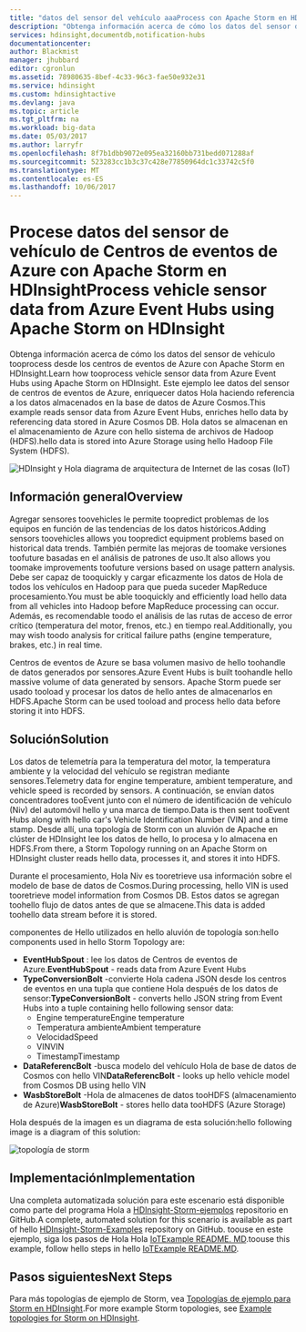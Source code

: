 ```yaml
---
title: "datos del sensor del vehículo aaaProcess con Apache Storm en HDInsight | Documentos de Microsoft"
description: "Obtenga información acerca de cómo los datos del sensor de vehículo tooprocess desde los centros de eventos con Apache Storm en HDInsight. Agregar datos de modelo de base de datos de Azure Cosmos y almacenar toostorage de salida."
services: hdinsight,documentdb,notification-hubs
documentationcenter: 
author: Blackmist
manager: jhubbard
editor: cgronlun
ms.assetid: 78980635-8bef-4c33-96c3-fae50e932e31
ms.service: hdinsight
ms.custom: hdinsightactive
ms.devlang: java
ms.topic: article
ms.tgt_pltfrm: na
ms.workload: big-data
ms.date: 05/03/2017
ms.author: larryfr
ms.openlocfilehash: 8f7b1dbb9072e095ea32160bb731bedd071288af
ms.sourcegitcommit: 523283cc1b3c37c428e77850964dc1c33742c5f0
ms.translationtype: MT
ms.contentlocale: es-ES
ms.lasthandoff: 10/06/2017
---
```

# <a name="process-vehicle-sensor-data-from-azure-event-hubs-using-apache-storm-on-hdinsight"></a><span data-ttu-id="b1b29-104">Procese datos del sensor de vehículo de Centros de eventos de Azure con Apache Storm en HDInsight</span><span class="sxs-lookup"><span data-stu-id="b1b29-104">Process vehicle sensor data from Azure Event Hubs using Apache Storm on HDInsight</span></span>

<span data-ttu-id="b1b29-105">Obtenga información acerca de cómo los datos del sensor de vehículo tooprocess desde los centros de eventos de Azure con Apache Storm en HDInsight.</span><span class="sxs-lookup"><span data-stu-id="b1b29-105">Learn how tooprocess vehicle sensor data from Azure Event Hubs using Apache Storm on HDInsight.</span></span> <span data-ttu-id="b1b29-106">Este ejemplo lee datos del sensor de centros de eventos de Azure, enriquecer datos Hola haciendo referencia a los datos almacenados en la base de datos de Azure Cosmos.</span><span class="sxs-lookup"><span data-stu-id="b1b29-106">This example reads sensor data from Azure Event Hubs, enriches hello data by referencing data stored in Azure Cosmos DB.</span></span> <span data-ttu-id="b1b29-107">Hola datos se almacenan en el almacenamiento de Azure con hello sistema de archivos de Hadoop (HDFS).</span><span class="sxs-lookup"><span data-stu-id="b1b29-107">hello data is stored into Azure Storage using hello Hadoop File System (HDFS).</span></span>

![HDInsight y Hola diagrama de arquitectura de Internet de las cosas (IoT)](./media/hdinsight-storm-iot-eventhub-documentdb/iot.png)

## <a name="overview"></a><span data-ttu-id="b1b29-109">Información general</span><span class="sxs-lookup"><span data-stu-id="b1b29-109">Overview</span></span>

<span data-ttu-id="b1b29-110">Agregar sensores toovehicles le permite toopredict problemas de los equipos en función de las tendencias de los datos históricos.</span><span class="sxs-lookup"><span data-stu-id="b1b29-110">Adding sensors toovehicles allows you toopredict equipment problems based on historical data trends.</span></span> <span data-ttu-id="b1b29-111">También permite las mejoras de toomake versiones toofuture basadas en el análisis de patrones de uso.</span><span class="sxs-lookup"><span data-stu-id="b1b29-111">It also allows you toomake improvements toofuture versions based on usage pattern analysis.</span></span> <span data-ttu-id="b1b29-112">Debe ser capaz de tooquickly y cargar eficazmente los datos de Hola de todos los vehículos en Hadoop para que pueda suceder MapReduce procesamiento.</span><span class="sxs-lookup"><span data-stu-id="b1b29-112">You must be able tooquickly and efficiently load hello data from all vehicles into Hadoop before MapReduce processing can occur.</span></span> <span data-ttu-id="b1b29-113">Además, es recomendable toodo el análisis de las rutas de acceso de error crítico (temperatura del motor, frenos, etc.) en tiempo real.</span><span class="sxs-lookup"><span data-stu-id="b1b29-113">Additionally, you may wish toodo analysis for critical failure paths (engine temperature, brakes, etc.) in real time.</span></span>

<span data-ttu-id="b1b29-114">Centros de eventos de Azure se basa volumen masivo de hello toohandle de datos generados por sensores.</span><span class="sxs-lookup"><span data-stu-id="b1b29-114">Azure Event Hubs is built toohandle hello massive volume of data generated by sensors.</span></span> <span data-ttu-id="b1b29-115">Apache Storm puede ser usado tooload y procesar los datos de hello antes de almacenarlos en HDFS.</span><span class="sxs-lookup"><span data-stu-id="b1b29-115">Apache Storm can be used tooload and process hello data before storing it into HDFS.</span></span>

## <a name="solution"></a><span data-ttu-id="b1b29-116">Solución</span><span class="sxs-lookup"><span data-stu-id="b1b29-116">Solution</span></span>

<span data-ttu-id="b1b29-117">Los datos de telemetría para la temperatura del motor, la temperatura ambiente y la velocidad del vehículo se registran mediante sensores.</span><span class="sxs-lookup"><span data-stu-id="b1b29-117">Telemetry data for engine temperature, ambient temperature, and vehicle speed is recorded by sensors.</span></span> <span data-ttu-id="b1b29-118">A continuación, se envían datos concentradores tooEvent junto con el número de identificación de vehículo (Niv) del automóvil hello y una marca de tiempo.</span><span class="sxs-lookup"><span data-stu-id="b1b29-118">Data is then sent tooEvent Hubs along with hello car's Vehicle Identification Number (VIN) and a time stamp.</span></span> <span data-ttu-id="b1b29-119">Desde allí, una topología de Storm con un aluvión de Apache en clúster de HDInsight lee los datos de hello, lo procesa y lo almacena en HDFS.</span><span class="sxs-lookup"><span data-stu-id="b1b29-119">From there, a Storm Topology running on an Apache Storm on HDInsight cluster reads hello data, processes it, and stores it into HDFS.</span></span>

<span data-ttu-id="b1b29-120">Durante el procesamiento, Hola Niv es tooretrieve usa información sobre el modelo de base de datos de Cosmos.</span><span class="sxs-lookup"><span data-stu-id="b1b29-120">During processing, hello VIN is used tooretrieve model information from Cosmos DB.</span></span> <span data-ttu-id="b1b29-121">Estos datos se agregan toohello flujo de datos antes de que se almacene.</span><span class="sxs-lookup"><span data-stu-id="b1b29-121">This data is added toohello data stream before it is stored.</span></span>

<span data-ttu-id="b1b29-122">componentes de Hello utilizados en hello aluvión de topología son:</span><span class="sxs-lookup"><span data-stu-id="b1b29-122">hello components used in hello Storm Topology are:</span></span>

* <span data-ttu-id="b1b29-123">**EventHubSpout** : lee los datos de Centros de eventos de Azure.</span><span class="sxs-lookup"><span data-stu-id="b1b29-123">**EventHubSpout** - reads data from Azure Event Hubs</span></span>
* <span data-ttu-id="b1b29-124">**TypeConversionBolt** -convierte Hola cadena JSON desde los centros de eventos en una tupla que contiene Hola después de los datos de sensor:</span><span class="sxs-lookup"><span data-stu-id="b1b29-124">**TypeConversionBolt** - converts hello JSON string from Event Hubs into a tuple containing hello following sensor data:</span></span>
    * <span data-ttu-id="b1b29-125">Engine temperature</span><span class="sxs-lookup"><span data-stu-id="b1b29-125">Engine temperature</span></span>
    * <span data-ttu-id="b1b29-126">Temperatura ambiente</span><span class="sxs-lookup"><span data-stu-id="b1b29-126">Ambient temperature</span></span>
    * <span data-ttu-id="b1b29-127">Velocidad</span><span class="sxs-lookup"><span data-stu-id="b1b29-127">Speed</span></span>
    * <span data-ttu-id="b1b29-128">VIN</span><span class="sxs-lookup"><span data-stu-id="b1b29-128">VIN</span></span>
    * <span data-ttu-id="b1b29-129">Timestamp</span><span class="sxs-lookup"><span data-stu-id="b1b29-129">Timestamp</span></span>
* <span data-ttu-id="b1b29-130">**DataReferencBolt** -busca modelo del vehículo Hola de base de datos de Cosmos con hello VIN</span><span class="sxs-lookup"><span data-stu-id="b1b29-130">**DataReferencBolt** - looks up hello vehicle model from Cosmos DB using hello VIN</span></span>
* <span data-ttu-id="b1b29-131">**WasbStoreBolt** -Hola de almacenes de datos tooHDFS (almacenamiento de Azure)</span><span class="sxs-lookup"><span data-stu-id="b1b29-131">**WasbStoreBolt** - stores hello data tooHDFS (Azure Storage)</span></span>

<span data-ttu-id="b1b29-132">Hola después de la imagen es un diagrama de esta solución:</span><span class="sxs-lookup"><span data-stu-id="b1b29-132">hello following image is a diagram of this solution:</span></span>

![topología de storm](./media/hdinsight-storm-iot-eventhub-documentdb/iottopology.png)

## <a name="implementation"></a><span data-ttu-id="b1b29-134">Implementación</span><span class="sxs-lookup"><span data-stu-id="b1b29-134">Implementation</span></span>

<span data-ttu-id="b1b29-135">Una completa automatizada solución para este escenario está disponible como parte del programa Hola a [HDInsight-Storm-ejemplos](https://github.com/hdinsight/hdinsight-storm-examples) repositorio en GitHub.</span><span class="sxs-lookup"><span data-stu-id="b1b29-135">A complete, automated solution for this scenario is available as part of hello [HDInsight-Storm-Examples](https://github.com/hdinsight/hdinsight-storm-examples) repository on GitHub.</span></span> <span data-ttu-id="b1b29-136">toouse en este ejemplo, siga los pasos de Hola Hola [IoTExample README. MD](https://github.com/hdinsight/hdinsight-storm-examples/blob/master/IotExample/README.md).</span><span class="sxs-lookup"><span data-stu-id="b1b29-136">toouse this example, follow hello steps in hello [IoTExample README.MD](https://github.com/hdinsight/hdinsight-storm-examples/blob/master/IotExample/README.md).</span></span>

## <a name="next-steps"></a><span data-ttu-id="b1b29-137">Pasos siguientes</span><span class="sxs-lookup"><span data-stu-id="b1b29-137">Next Steps</span></span>

<span data-ttu-id="b1b29-138">Para más topologías de ejemplo de Storm, vea [Topologías de ejemplo para Storm en HDInsight](hdinsight-storm-example-topology.md).</span><span class="sxs-lookup"><span data-stu-id="b1b29-138">For more example Storm topologies, see [Example topologies for Storm on HDInsight](hdinsight-storm-example-topology.md).</span></span>


